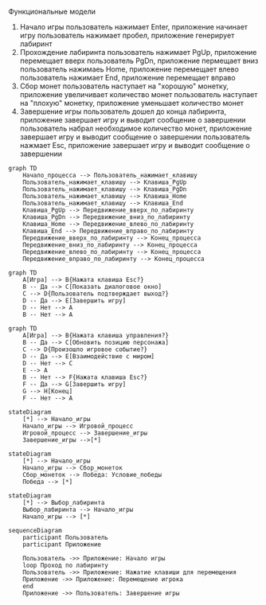 Функциональные модели
1. Начало игры 
 пользователь нажимает Enter, приложение начинает игру
 пользователь нажимает пробел, приложение генерирует лабиринт 
2. Прохождение лабиринта
 пользователь нажимает PgUp, приложение перемещает вверх 
 пользователь PgDn, приложение пермещает вниз 
 пользователь нажимаеь Home, приложение перемещает влево
 пользователь нажимает End, приложение перемещает вправо
3. Сбор монет
 пользователь наступает на "хорошую" монетку, приложение увеличивает количество монет 
 пользователь наступает на "плохую" монетку, приложение уменьшает количество монет
4. Завершение игры 
 пользователь дошел до конца лабиринта, приложение завершает игру и выводит сообщение о завершении 
 пользователь набрал необходимое количество монет, приложение завершает игру и выводит сообщение о завершении
 пользователь нажмает Esc, приложение завершает игру и выводит сообщение о завершении

```mermaid
graph TD
    Начало_процесса --> Пользователь_нажимает_клавишу
    Пользователь_нажимает_клавишу --> Клавиша_PgUp
    Пользователь_нажимает_клавишу --> Клавиша_PgDn
    Пользователь_нажимает_клавишу --> Клавиша_Home
    Пользователь_нажимает_клавишу --> Клавиша_End
    Клавиша_PgUp --> Передвижение_вверх_по_лабиринту
    Клавиша_PgDn --> Передвижение_вниз_по_лабиринту
    Клавиша_Home --> Передвижение_влево_по_лабиринту
    Клавиша_End --> Передвижение_вправо_по_лабиринту
    Передвижение_вверх_по_лабиринту --> Конец_процесcа
    Передвижение_вниз_по_лабиринту --> Конец_процесса
    Передвижение_влево_по_лабиринту --> Конец_процесса
    Передвижение_вправо_по_лабиринту --> Конец_процесса
```

```mermaid
graph TD
    A[Игра] --> B{Нажата клавиша Esc?}
    B -- Да --> C[Показать диалоговое окно]
    C --> D{Пользователь подтверждает выход?}
    D -- Да --> E[Завершить игру]
    D -- Нет --> A
    B -- Нет --> A
```

```mermaid
graph TD
    A[Игра] --> B{Нажата клавиша управления?}
    B -- Да --> C[Обновить позицию персонажа]
    C --> D{Произошло игровое событие?}
    D -- Да --> E[Взаимодействие с миром]
    D -- Нет --> C
    E --> A
    B -- Нет --> F{Нажата клавиша Esc?}
    F -- Да --> G[Завершить игру]
    G --> H[Конец]
    F -- Нет --> A
```

```mermaid
stateDiagram
    [*] --> Начало_игры
    Начало_игры --> Игровой_процесс
    Игровой_процесс --> Завершение_игры
    Завершение_игры -->[*]
```

```mermaid
stateDiagram
    [*] --> Начало_игры
    Начало_игры --> Сбор_монеток
    Сбор_монеток --> Победа: Условие_победы
    Победа --> [*]
```

```mermaid
stateDiagram
    [*] --> Выбор_лабиринта
    Выбор_лабиринта --> Начало_игры
    Начало_игры --> [*] 
```

```mermaid
sequenceDiagram
    participant Пользователь
    participant Приложение

    Пользователь ->> Приложение: Начало игры
    loop Проход по лабиринту
    Пользователь ->> Приложение: Нажатие клавиши для перемещения
    Приложение ->> Приложение: Перемещение игрока
    end
    Приложение ->> Пользователь: Завершение игры
```
